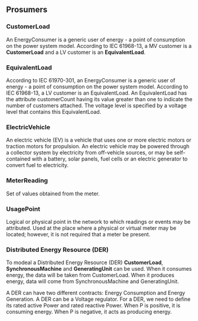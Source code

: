 ## Prosumers 

### CustomerLoad
An EnergyConsumer is a generic user of energy - a  point of consumption on the power system model. 
According to IEC 61968-13, a MV  customer is a **CustomerLoad** and a LV customer is an **EquivalentLoad**.

### EquivalentLoad 
According to IEC 61970-301, an EnergyConsumer is a generic user of energy - a  point of consumption on the power system model. According to IEC 61968-13, a LV customer is an EquivalentLoad.
An EquivalentLoad has the attribute customerCount having its value greater than one to indicate the number of customers attached. The voltage level is specified by a voltage level that contains this EquivalentLoad.

### ElectricVehicle
An electric vehicle (EV) is a vehicle that uses one or more electric motors or traction motors for propulsion. An electric vehicle may be powered through a collector system by electricity from off-vehicle sources, or may be self-contained with a battery, solar panels, fuel cells or an electric generator to convert fuel to electricity. 

### MeterReading
Set of values obtained from the meter.

### UsagePoint
Logical or physical point in the network to which readings or events may be attributed. Used at the place where a physical or virtual meter may be located; however, it is not required that a meter be present.

### Distributed Energy Resource (DER)

To modeal a Distributed Energy Resource (DER) **CustomerLoad**, **SynchronousMachine** and **GeneratingUnit** can be used. When it consumes energy, the data will be taken from CustomerLoad. When it produces energy, data will come from SynchronousMachine and GeneratingUnit.

A DER can have two different contracts: Energy Consumption and Energy Generation. A DER can be a Voltage regulator. For a DER, we need to define its rated active Power and rated reactive Power. When P is positive, it is consuming energy. When P is negative, it acts as producing energy.